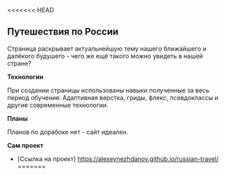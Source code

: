 <<<<<<< HEAD
## Путешествия по России

Страница раскрывает актуальнейшую тему нашего ближайшего и далёкого будушего - чего же ещё такого можно увидеть в нашей стране?

**Технологии**

При создании страницы использованы навыки полученные за весь период обучения: Адаптивная верстка, гриды, флекс, псевдоклассы и другие современные технологии. 

**Планы**

Планов по дорабоке нет - сайт идеален.

**Сам проект**

* [Ссылка на проект] https://alexeynezhdanov.github.io/russian-travel/
=======
